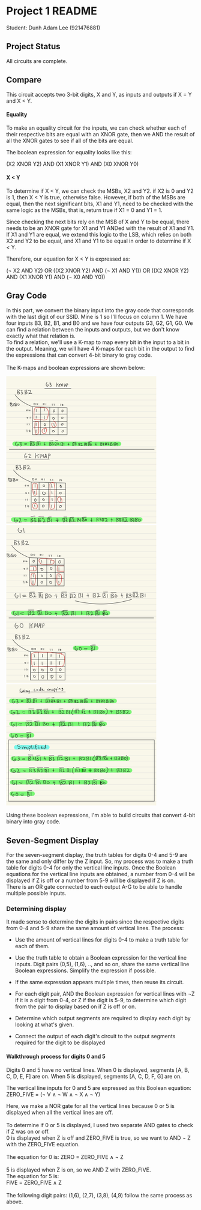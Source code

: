 
# Project 1 README

  

Student: Dunh Adam Lee (921476881)

  

## Project Status

All circuits are complete.

## Compare
This circuit accepts two 3-bit digits, X and Y, as inputs and outputs if X = Y and X < Y.

#### Equality

To make an equality circuit for the inputs, we can check whether each of their respective bits are equal with an XNOR gate, then we AND the result of all the XNOR gates to see if all of the bits are equal. 

The boolean expression for equality looks like this:

(X2 XNOR Y2) AND (X1 XNOR Y1) AND (X0 XNOR Y0)

#### X < Y

To determine if X < Y, we can check the MSBs, X2 and Y2. if X2 is 0 and Y2 is 1, then X < Y is true, otherwise false. However, if both of the MSBs are equal, then the next significant bits, X1 and Y1, need to be checked with the same logic as the MSBs, that is, return true if X1 = 0 and Y1 = 1. 

Since checking the next bits rely on the MSB of X and Y to be equal, there needs to be an XNOR gate for X1 and Y1 ANDed with the result of X1 and Y1. If X1 and Y1 are equal, we extend this logic to the LSB, which relies on both X2 and Y2 to be equal, and X1 and Y1 to be equal in order to determine if X < Y. 

Therefore, our equation for X < Y is expressed as:

(&not; X2 AND Y2) OR ((X2 XNOR Y2) AND (&not; X1 AND Y1)) OR ((X2 XNOR Y2) AND (X1 XNOR Y1) AND (&not; X0 AND Y0))

## Gray Code
In this part, we convert the binary input into the gray code that corresponds with the last digit of our SSID. Mine is 1 so I'll focus on column 1. We have four inputs B3, B2, B1, and B0 and we have four outputs G3, G2, G1, G0. We can find a relation between the inputs and outputs, but we don't know exactly what that relation is. 
<br/>
To find a relation, we'll use a K-map to map every bit in the input to a bit in the output. Meaning, we will have 4 K-maps for each bit in the output to find the expressions that can convert 4-bit binary to gray code.
<br/>
<br/>
The K-maps and boolean expressions are shown below:

<img src="kmaps/2.png" alt="G3 and G2 K-map" width="400"/>
<img src="kmaps/1.png" alt="G2 and G1 K-map" width="400"/>
<img src="kmaps/0.png" alt="Boolean Expressions" width="400"/>

Using these boolean expressions, I'm able to build circuits that convert 4-bit binary into gray code.
## Seven-Segment Display

  For the seven-segment display, the truth tables for digits 0-4 and 5-9 are the same and only differ by the Z input. So, my process was to make a truth table for digits 0-4 for only the vertical line inputs.  Once the Boolean equations for the vertical line inputs are obtained, a number from 0-4 will be displayed if Z is off or a number from 5-9 will be displayed if Z is on.
<br/>
There is an OR gate connected to each output A-G to be able to handle multiple possible inputs.
<br/>
### Determining display
It made sense to determine the digits in pairs since the respective digits from 0-4 and 5-9 share the same amount of vertical lines. The process:
* Use the amount of vertical lines for digits 0-4 to make a truth table for each of them. 

* Use the truth table to obtain a Boolean expression for the vertical line inputs. Digit pairs (0,5), (1,6), .., and so on, share the same vertical line Boolean expressions. Simplify the expression if possible.
* If the same expression appears multiple times, then reuse its circuit.
* For each digit pair, AND the Boolean expression for vertical lines with &not;Z if it is a digit from 0-4, or Z if the digit is 5-9, to determine which digit from the pair to display based on if Z is off or on.
*  Determine which output segments are required to display each digit by looking at what's given.
* Connect the output of each digit's circuit to the output segments required for the digit to be displayed

#### Walkthrough process for digits 0 and 5
Digits 0 and 5 have no vertical lines.
When 0 is displayed, segments [A, B, C, D, E, F] are on.
When 5 is displayed, segments [A, C, D, F, G] are on.

The vertical line inputs for 0 and 5 are expressed as this Boolean equation:  
ZERO_FIVE = \(&not; V &and; &not; W &and; &not; X &and; &not; Y)

Here, we make a NOR gate for all the vertical lines because 0 or 5 is displayed when all the vertical lines are off.
<br/>
<br/>
To determine if 0 or 5 is displayed, I used two separate AND gates to check if Z was on or off.
<br/>
0 is displayed when Z is off and ZERO_FIVE is true, so we want to AND &not; Z with the ZERO_FIVE equation. 
<br/>
<br/>
The equation for 0 is:
ZERO = ZERO_FIVE &and; &not; Z
<br/>
<br/>
5 is displayed when Z is on, so we AND Z with ZERO_FIVE. 
<br/>
The equation for 5 is: 
<br/>
FIVE = ZERO_FIVE &and;  Z
<br/>
<br/>
The following digit pairs: (1,6), (2,7), (3,8), (4,9) follow the same process as above. 
